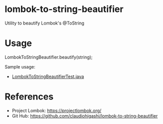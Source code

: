 # lombok-to-string-beautifier
Utility to beautify Lombok's @ToString

# Usage

LombokToStringBeautifier.beautify(string);

Sample usage:

* [LombokToStringBeautifierTest.java](src/test/java/com/github/claudiohigashi/lombok/beautifier/LombokToStringBeautifierTest.java)

# References
- Project Lombok: https://projectlombok.org/
- Git Hub: https://github.com/claudiohigashi/lombok-to-string-beautifier
